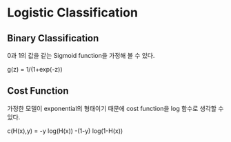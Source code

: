 # Logistic Classification

## Binary Classification

0과 1의 값을 같는 Sigmoid function을 가정해 볼 수 있다.

g(z) = 1/(1+exp(-z))

## Cost Function

가정한 모델이 exponential의 형태이기 때문에 cost function을 log 함수로 생각할 수 있다. 

c(H(x),y) = -y log(H(x)) -(1-y) log(1-H(x))
